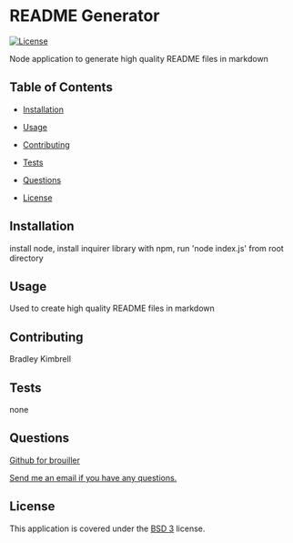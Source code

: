 # README Generator

[![License](https://img.shields.io/badge/License-BSD%203--Clause-blue.svg)](https://opensource.org/licenses/BSD-3-Clause)

Node application to generate high quality README files in markdown

## Table of Contents

- [Installation](#installation)

- [Usage](#usage)

- [Contributing](#contributing)

- [Tests](#tests)

- [Questions](#questions)

- [License](#license)

## Installation

install node, install inquirer library with npm, run 'node index.js' from root directory

## Usage

Used to create high quality README files in markdown

## Contributing

Bradley Kimbrell

## Tests

none

## Questions

<a href="https://github.com/brouiller">Github for brouiller</a>

<a href="mailto:bradley.kimbrell@gmail.com">Send me an email if you have any questions.</a>

## License

This application is covered under the [BSD 3](https://opensource.org/licenses/BSD-3-Clause) license.
